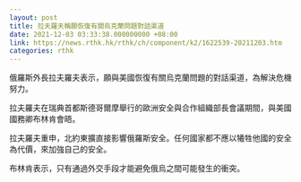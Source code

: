 ```yaml
---
layout: post
title: 拉夫羅夫稱願恢復有關烏克蘭問題對話渠道
date: 2021-12-03 03:33:38.000000000 +08:00
link: https://news.rthk.hk/rthk/ch/component/k2/1622539-20211203.htm
categories: rthk
---
```


俄羅斯外長拉夫羅夫表示，願與美國恢復有關烏克蘭問題的對話渠道，為解決危機努力。

拉夫羅夫在瑞典首都斯德哥爾摩舉行的歐洲安全與合作組織部長會議期間，與美國國務卿布林肯會晤。

拉夫羅夫重申，北約東擴直接影響俄羅斯安全。任何國家都不應以犧牲他國的安全為代價，來加強自己的安全。

布林肯表示，只有通過外交手段才能避免俄烏之間可能發生的衝突。
